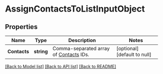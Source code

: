 # AssignContactsToListInputObject

## Properties
Name | Type | Description | Notes
------------ | ------------- | ------------- | -------------
**Contacts** | **string** | Comma-separated array of [Contacts](http://docs.textmagictesting.com/#tag/Contacts) IDs. | [optional] [default to null]

[[Back to Model list]](../README.md#documentation-for-models) [[Back to API list]](../README.md#documentation-for-api-endpoints) [[Back to README]](../README.md)


